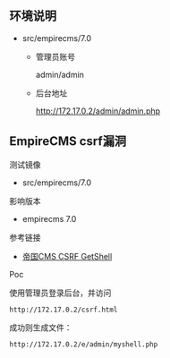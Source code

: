 ## 环境说明

* src/empirecms/7.0

  * 管理员账号

    admin/admin

  * 后台地址

    http://172.17.0.2/admin/admin.php

## EmpireCMS csrf漏洞

测试镜像

- src/empirecms/7.0

影响版本

- empirecms 7.0

参考链接

- [帝国CMS CSRF GetShell](http://www.loner.fm/bugs/bug_detail.php?wybug_id=wooyun-2013-032472)

Poc

使用管理员登录后台，并访问

```
http://172.17.0.2/csrf.html
```

成功则生成文件：

```
http://172.17.0.2/e/admin/myshell.php
```




